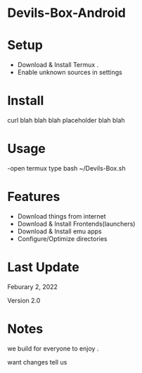 # Devils-Box-Android

# Setup 
- Download & Install Termux .
- Enable unknown sources in settings 

# Install 
curl blah blah blah placeholder blah blah 

# Usage 
-open termux type 
   bash ~/Devils-Box.sh

# Features 
- Download things from internet 
- Download & Install Frontends(launchers)
- Download & Install emu apps
- Configure/Optimize directories 


# Last Update 

Feburary 2, 2022

Version 2.0 


# Notes 

we build for everyone to enjoy . 

want changes tell us 
